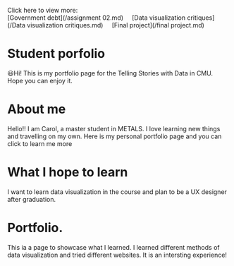 Click here to view more: 
<br/>
[Government debt](/assignment 02.md) &nbsp;&nbsp;&nbsp;
[Data visualization critiques](/Data visualization critiques.md) &nbsp;&nbsp;&nbsp;
[Final project](/final project.md) &nbsp;&nbsp;&nbsp;

# Student porfolio
 :smiley:Hi! This is my portfolio page for the Telling Stories with Data in CMU. Hope you can enjoy it. 

# About me

Hello!! I am Carol, a master student in METALS. I love learning new things and travelling on my own. Here is my personal portfolio page and you can click to learn me more [](www.yuejiang.me)

# What I hope to learn
I want to learn data visualization in the course and plan to be a UX designer after graduation.

# Portfolio.
This ia a page to showcase what I learned. I learned different methods of data visualization and tried different websites. It is an intersting experience!



  
